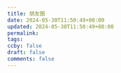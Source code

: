 ```yaml
---
title: 朋友圈
date: 2024-05-30T11:50:49+08:00
updated: 2024-05-30T11:50:49+08:00
permalink: 
tags: 
ccby: false
draft: false
comments: false
---
```

